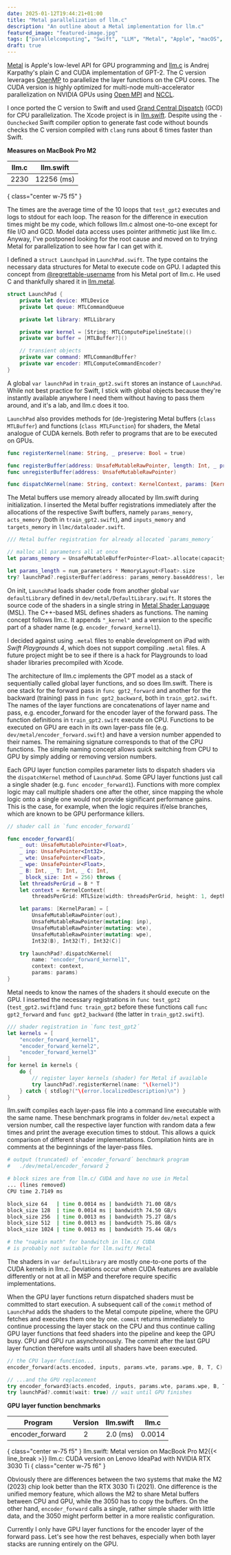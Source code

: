 ```yaml
---
date: 2025-01-12T19:44:21+01:00
title: "Metal parallelization of llm.c"
description: "An outline about a Metal implementation for llm.c"
featured_image: "featured-image.jpg"
tags: ["parallelcomputing", "Swift", "LLM", "Metal", "Apple", "macOS", "iOS"]
draft: true
---
```


[Metal](https://developer.apple.com/metal/) is Apple's low-level API for GPU programming and [llm.c](https://github.com/karpathy/llm.c) is Andrej Karpathy's plain C and CUDA implementation of GPT-2. The C version leverages [OpenMP](https://www.openmp.org/) to parallelize the layer functions on the CPU cores. The CUDA version is highly optimized for multi-node multi-accelerator parallelization on NVIDIA GPUs using [Open MPI](https://www.open-mpi.org/) and [NCCL](https://developer.nvidia.com/nccl).

I once ported the C version to Swift and used [Grand Central Dispatch](https://developer.apple.com/documentation/DISPATCH) (GCD) for CPU parallelization. The Xcode project is in [llm.swift](https://github.com/otabuzzman/llm.swift). Despite using the `-Ounchecked` Swift compiler option to generate fast code without bounds checks the C version compiled with `clang` runs about 6 times faster than Swift.

**Measures on MacBook Pro M2**

|llm.c|llm.swift|
|:---:|:---:|
|2230|12256 (ms)|
{ class="center w-75 f5" }

The times are the average time of the 10 loops that `test_gpt2` executes and logs to stdout for each loop. The reason for the difference in execution times might be my code, which follows llm.c almost one-to-one except for file I/O and GCD. Model data access uses pointer arithmetic just like llm.c. Anyway, I've postponed looking for the root cause and moved on to trying Metal for parallelization to see how far I can get with it.

I defined a `struct Launchpad` in `LaunchPad.swift`. The type contains the necessary data structures for Metal to execute code on GPU. I adapted this concept from [@regrettable-username](https://github.com/regrettable-username) from his Metal port of llm.c. He used C and thankfully shared it in [llm.metal](https://github.com/regrettable-username/llm.metal).

  ```swift
  struct LaunchPad {
      private let device: MTLDevice
      private let queue: MTLCommandQueue

      private let library: MTLLibrary

      private var kernel = [String: MTLComputePipelineState]()
      private var buffer = [MTLBuffer?]()

      // transient objects
      private var command: MTLCommandBuffer?
      private var encoder: MTLComputeCommandEncoder?
  }
  ```

A global `var launchPad` in `train_gpt2.swift` stores an instance of `LaunchPad`. While not best practice for Swift, I stick with global objects because they're instantly available anywhere I need them without having to pass them around, and it's a lab, and llm.c does it too.


`LaunchPad` also provides methods for (de-)registering Metal buffers (`class MTLBuffer`) and functions (`class MTLFunction`) for shaders, the Metal analogue of CUDA kernels. Both refer to programs that are to be executed on GPUs.

  ```swift
  func registerKernel(name: String, _ preserve: Bool = true)

  func registerBuffer(address: UnsafeMutableRawPointer, length: Int, _ preserve: Bool = true)
  func unregisterBuffer(address: UnsafeMutableRawPointer)

  func dispatchKernel(name: String, context: KernelContext, params: [KernelParam])
  ```

The Metal buffers use memory already allocated by llm.swift during initialization. I inserted the Metal buffer registrations immediately after the allocations of the respective Swift buffers, namely `params_memory`, `acts_memory` (both in `train_gpt2.swift`), and `inputs_memory` and `targets_memory` in `llmc/dataloader.swift`.

  ```swift
  /// Metal buffer registration for already allocated `params_memory´

  // malloc all parameters all at once
  let params_memory = UnsafeMutableBufferPointer<Float>.allocate(capacity: num_parameters)

  let params_length = num_parameters * MemoryLayout<Float>.size
  try? launchPad?.registerBuffer(address: params_memory.baseAddress!, length: params_length)
  ```

On init, `LaunchPad` loads shader code from another global `var defaultLibrary` defined in `dev/metal/DefaultLibrary.swift`. It stores the source code of the shaders in a single string in [Metal Shader Language](https://developer.apple.com/metal/Metal-Shading-Language-Specification.pdf) (MSL). The C++-based MSL defines shaders as functions. The naming concept follows llm.c. It appends `"_kernel"` and a version to the specific part of a shader name (e.g. `encoder_forward_kernel1`).

I decided against using `.metal` files to enable development on iPad with _Swift Playgrounds 4_, which does not support compiling `.metal` files. A future project might be to see if there is a hack for Playgrounds to load shader libraries precompiled with Xcode.

The architecture of llm.c implements the GPT model as a stack of sequentially called global layer functions, and so does llm.swift. There is one stack for the forward pass in `func gpt2_forward` and another for the backward (training) pass in `func gpt2_backward`, both in `train_gpt2.swift`. The names of the layer functions are concatenations of layer name and pass, e.g. encoder_forward for the encoder layer of the forward pass. The function definitions in `train_gpt2.swift` execute on CPU. Functions to be executed on GPU are each in its own layer-pass file (e.g. `dev/metal/encoder_forward.swift`) and have a version number appended to their names. The remaining signature corresponds to that of the CPU functions. The simple naming concept allows quick switching from CPU to GPU by simply adding or removing version numbers.

Each GPU layer function compiles parameter lists to dispatch shaders via the `dispatchKernel` method of `LaunchPad`. Some GPU layer functions just call a single shader (e.g. `func encoder_forward1`). Functions with more complex logic may call multiple shaders one after the other, since mapping the whole logic onto a single one would not provide significant performance gains. This is the case, for example, when the logic requires if/else branches, which are known to be GPU performance killers.

  ```swift
  // shader call in `func encoder_forward1´

  func encoder_forward1(
      _ out: UnsafeMutablePointer<Float>,
      _ inp: UnsafePointer<Int32>,
      _ wte: UnsafePointer<Float>,
      _ wpe: UnsafePointer<Float>,
      _ B: Int, _ T: Int, _ C: Int,
      _ block_size: Int = 256) throws {
      let threadsPerGrid = B * T
      let context = KernelContext(
          threadsPerGrid: MTLSize(width: threadsPerGrid, height: 1, depth: 1))
  
      let params: [KernelParam] = [
          UnsafeMutableRawPointer(out),
          UnsafeMutableRawPointer(mutating: inp),
          UnsafeMutableRawPointer(mutating: wte),
          UnsafeMutableRawPointer(mutating: wpe),
          Int32(B), Int32(T), Int32(C)]
  
      try launchPad?.dispatchKernel(
          name: "encoder_forward_kernel1",
          context: context,
          params: params)
  }
  ```

Metal needs to know the names of the shaders it should execute on the GPU. I inserted the necessary registrations in `func test_gpt2` (`test_gpt2.swift`)and `func train_gpt2` before these functions call `func gpt2_forward` and `func gpt2_backward` (the latter in `train_gpt2.swift`).

  ```swift
  /// shader registration in `func test_gpt2´
  let kernels = [
      "encoder_forward_kernel1",
      "encoder_forward_kernel2",
      "encoder_forward_kernel3"
  ]
  for kernel in kernels {
      do {
          // register layer kernels (shader) for Metal if available
          try launchPad?.registerKernel(name: "\(kernel)")
      } catch { stdlog?("\(error.localizedDescription)\n") }
  }

  ```

llm.swift compiles each layer-pass file into a command line executable with the same name. These benchmark programs in folder `dev/metal` expect a version number, call the respective layer function with random data a few times and print the average execution times to stdout. This allows a quick comparison of different shader implementations. Compilation hints are in comments at the beginnings of the layer-pass files.

  ```bash
  # output (truncated) of `encoder_forward´ benchmark program
  #   ./dev/metal/encoder_forward 2
  
  # block sizes are from llm.c/ CUDA and have no use in Metal
  ... (lines removed)
  CPU time 2.7149 ms

  block_size 64   | time 0.0014 ms | bandwidth 71.00 GB/s
  block_size 128  | time 0.0014 ms | bandwidth 74.50 GB/s
  block_size 256  | time 0.0013 ms | bandwidth 75.27 GB/s
  block_size 512  | time 0.0013 ms | bandwidth 75.86 GB/s
  block_size 1024 | time 0.0013 ms | bandwidth 75.44 GB/s
  
  # the "napkin math" for bandwitch in llm.c/ CUDA
  # is probably not suitable for llm.swift/ Metal
  ```

The shaders in `var defaultLibrary` are mostly one-to-one ports of the CUDA kernels in llm.c. Deviations occur when CUDA features are available differently or not at all in MSP and therefore require specific implementations.

When the GPU layer functions return dispatched shaders must be committed to start execution. A subsequent call of the `commit` method of `LaunchPad` adds the shaders to the Metal compute pipeline, where the GPU fetches and executes them one by one. `commit` returns immediately to continue processing the layer stack on the CPU and thus continue calling GPU layer functions that feed shaders into the pipeline and keep the GPU busy. CPU and GPU run asynchronously. The commit after the last GPU layer function therefore waits until all shaders have been executed.

  ```swift
  // the CPU layer function...
  encoder_forward(acts.encoded, inputs, params.wte, params.wpe, B, T, C)
  
  // ...and the GPU replacement
  try encoder_forward3(acts.encoded, inputs, params.wte, params.wpe, B, T, C)
  try launchPad?.commit(wait: true) // wait until GPU finishes
  ```

**GPU layer function benchmarks**

|Program|Version|llm.swift|llm.c|
|:---:|:---:|:---:|:---:|
|encoder_forward|2|2.0 (ms)|0.0014|
{ class="center w-75 f5" }
llm.swift: Metal version on MacBook Pro M2{{< line_break >}}
llm.c: CUDA version on Lenovo IdeaPad with NVIDIA RTX 3030 Ti
{ class="center w-75 f6" }

Obviously there are differences between the two systems that make the M2 (2023) chip look better than the RTX 3030 Ti (2021). One difference is the unified memory feature, which allows the M2 to share Metal buffers between CPU and GPU, while the 3050 has to copy the buffers. On the other hand, `encoder_forward` calls a single, rather simple shader with little data, and the 3050 might perform better in a more realistic configuration.

Currently I only have GPU layer functions for the encoder layer of the forward pass. Let's see how the rest behaves, especially when both layer stacks are running entirely on the GPU.
